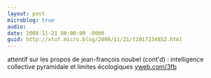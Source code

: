 ```yaml
---
layout: post
microblog: true
audio: 
date: 2008-11-21 00:00:00 -0000
guid: http://xtof.micro.blog/2008/11/21/t1017234852.html
---
```

attentif sur les propos de jean-françois noubel  (cont'd) : intelligence collective pyramidale et limites écologiques [yweb.com/3fb](http://yweb.com/3fb)
